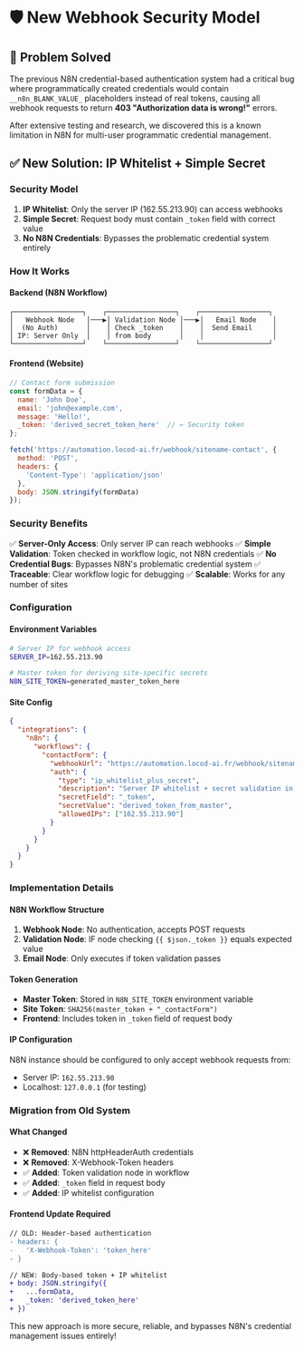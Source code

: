 # 🛡️ New Webhook Security Model

## 🚨 Problem Solved

The previous N8N credential-based authentication system had a critical bug where programmatically created credentials would contain `__n8n_BLANK_VALUE_` placeholders instead of real tokens, causing all webhook requests to return **403 "Authorization data is wrong!"** errors.

After extensive testing and research, we discovered this is a known limitation in N8N for multi-user programmatic credential management.

## ✅ New Solution: IP Whitelist + Simple Secret

### Security Model
1. **IP Whitelist**: Only the server IP (162.55.213.90) can access webhooks
2. **Simple Secret**: Request body must contain `_token` field with correct value
3. **No N8N Credentials**: Bypasses the problematic credential system entirely

### How It Works

#### Backend (N8N Workflow)
```
┌─────────────────┐    ┌─────────────────┐    ┌─────────────────┐
│   Webhook Node   │───▶│ Validation Node │───▶│   Email Node    │
│  (No Auth)       │    │ Check _token    │    │  Send Email     │
│ IP: Server Only  │    │ from body       │    │                 │
└─────────────────┘    └─────────────────┘    └─────────────────┘
```

#### Frontend (Website)
```javascript
// Contact form submission
const formData = {
  name: 'John Doe',
  email: 'john@example.com',
  message: 'Hello!',
  _token: 'derived_secret_token_here'  // ← Security token
};

fetch('https://automation.locod-ai.fr/webhook/sitename-contact', {
  method: 'POST',
  headers: {
    'Content-Type': 'application/json'
  },
  body: JSON.stringify(formData)
});
```

### Security Benefits

✅ **Server-Only Access**: Only server IP can reach webhooks
✅ **Simple Validation**: Token checked in workflow logic, not N8N credentials
✅ **No Credential Bugs**: Bypasses N8N's problematic credential system
✅ **Traceable**: Clear workflow logic for debugging
✅ **Scalable**: Works for any number of sites

### Configuration

#### Environment Variables
```bash
# Server IP for webhook access
SERVER_IP=162.55.213.90

# Master token for deriving site-specific secrets
N8N_SITE_TOKEN=generated_master_token_here
```

#### Site Config
```json
{
  "integrations": {
    "n8n": {
      "workflows": {
        "contactForm": {
          "webhookUrl": "https://automation.locod-ai.fr/webhook/sitename-contact",
          "auth": {
            "type": "ip_whitelist_plus_secret",
            "description": "Server IP whitelist + secret validation in request body",
            "secretField": "_token",
            "secretValue": "derived_token_from_master",
            "allowedIPs": ["162.55.213.90"]
          }
        }
      }
    }
  }
}
```

### Implementation Details

#### N8N Workflow Structure
1. **Webhook Node**: No authentication, accepts POST requests
2. **Validation Node**: IF node checking `{{ $json._token }}` equals expected value
3. **Email Node**: Only executes if token validation passes

#### Token Generation
- **Master Token**: Stored in `N8N_SITE_TOKEN` environment variable
- **Site Token**: `SHA256(master_token + "_contactForm")`  
- **Frontend**: Includes token in `_token` field of request body

#### IP Configuration
N8N instance should be configured to only accept webhook requests from:
- Server IP: `162.55.213.90`
- Localhost: `127.0.0.1` (for testing)

### Migration from Old System

#### What Changed
- ❌ **Removed**: N8N httpHeaderAuth credentials
- ❌ **Removed**: X-Webhook-Token headers
- ✅ **Added**: Token validation node in workflow
- ✅ **Added**: `_token` field in request body
- ✅ **Added**: IP whitelist configuration

#### Frontend Update Required
```diff
// OLD: Header-based authentication
- headers: {
-   'X-Webhook-Token': 'token_here'
- }

// NEW: Body-based token + IP whitelist
+ body: JSON.stringify({
+   ...formData,
+   _token: 'derived_token_here'
+ })
```

This new approach is more secure, reliable, and bypasses N8N's credential management issues entirely!